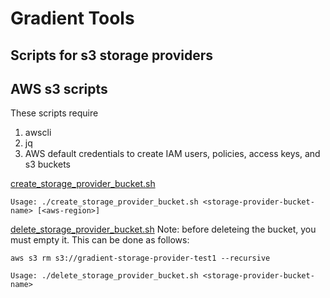 # Gradient Tools

## Scripts for s3 storage providers

## AWS s3 scripts

These scripts require
1. awscli
2. jq
3. AWS default credentials to create IAM users, policies, access keys, and s3 buckets

[create_storage_provider_bucket.sh](create_storage_provider_bucket.sh)
```
Usage: ./create_storage_provider_bucket.sh <storage-provider-bucket-name> [<aws-region>]
```

[delete_storage_provider_bucket.sh](delete_storage_provider_bucket.sh)
Note: before deleteing the bucket, you must empty it. This can be done as follows:
```
aws s3 rm s3://gradient-storage-provider-test1 --recursive
```
```
Usage: ./delete_storage_provider_bucket.sh <storage-provider-bucket-name> 
```
